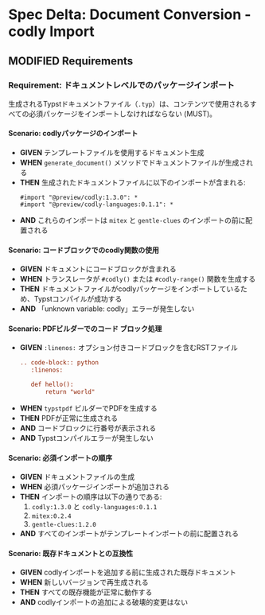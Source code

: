 # Spec Delta: Document Conversion - codly Import

## MODIFIED Requirements

### Requirement: ドキュメントレベルでのパッケージインポート

生成されるTypstドキュメントファイル（`.typ`）は、コンテンツで使用されるすべての必須パッケージをインポートしなければならない (MUST)。

#### Scenario: codlyパッケージのインポート

- **GIVEN** テンプレートファイルを使用するドキュメント生成
- **WHEN** `generate_document()` メソッドでドキュメントファイルが生成される
- **THEN** 生成されたドキュメントファイルに以下のインポートが含まれる:
  ```typst
  #import "@preview/codly:1.3.0": *
  #import "@preview/codly-languages:0.1.1": *
  ```
- **AND** これらのインポートは `mitex` と `gentle-clues` のインポートの前に配置される

#### Scenario: コードブロックでのcodly関数の使用

- **GIVEN** ドキュメントにコードブロックが含まれる
- **WHEN** トランスレータが `#codly()` または `#codly-range()` 関数を生成する
- **THEN** ドキュメントファイルがcodlyパッケージをインポートしているため、Typstコンパイルが成功する
- **AND** 「unknown variable: codly」エラーが発生しない

#### Scenario: PDFビルダーでのコード ブロック処理

- **GIVEN** `:linenos:` オプション付きコードブロックを含むRSTファイル
  ```rst
  .. code-block:: python
     :linenos:

     def hello():
         return "world"
  ```
- **WHEN** `typstpdf` ビルダーでPDFを生成する
- **THEN** PDFが正常に生成される
- **AND** コードブロックに行番号が表示される
- **AND** Typstコンパイルエラーが発生しない

#### Scenario: 必須インポートの順序

- **GIVEN** ドキュメントファイルの生成
- **WHEN** 必須パッケージインポートが追加される
- **THEN** インポートの順序は以下の通りである:
  1. `codly:1.3.0` と `codly-languages:0.1.1`
  2. `mitex:0.2.4`
  3. `gentle-clues:1.2.0`
- **AND** すべてのインポートがテンプレートインポートの前に配置される

#### Scenario: 既存ドキュメントとの互換性

- **GIVEN** codlyインポートを追加する前に生成された既存ドキュメント
- **WHEN** 新しいバージョンで再生成される
- **THEN** すべての既存機能が正常に動作する
- **AND** codlyインポートの追加による破壊的変更はない
